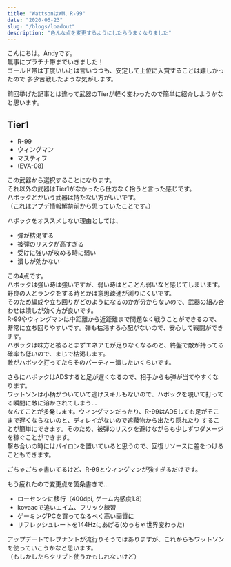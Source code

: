 ```yaml
---
title: "WattsonはWM、R-99"
date: "2020-06-23"
slug: "/blogs/loadout"
description: "色んな点を変更するようにしたらうまくなりました"
---
```


こんにちは。Andyです。  
無事にプラチナ帯までいきました！  
ゴールド帯は丁度いいとは言いつつも、安定して上位に入賞することは難しかったので
多少苦戦したような気がします。  

前回挙げた記事とは違って武器のTierが軽く変わったので簡単に紹介しようかなと思います。  

## Tier1
- R-99
- ウィングマン
- マスティフ
- (EVA-08)

この武器から選択することになります。  
それ以外の武器はTier1がなかったら仕方なく拾うと言った感じです。  
ハボックとかいう武器は持たない方がいいです。  
（これはアプデ情報解禁前から思っていたことです。）  

ハボックをオススメしない理由としては、
- 弾が枯渇する
- 被弾のリスクが高すぎる
- 受けに強いが攻める時に弱い
- 潰しが効かない

この4点です。  
ハボックは強い時は強いですが、弱い時はとことん弱いなと感じてしまいます。  
野良の人とランクをする時とかは意思疎通が測りにくいです。  
そのため編成や立ち回りがどのようになるのかが分からないので、武器の組み合わせは潰しが効く方が良いです。  
R-99やウィングマンは中距離から近距離まで問題なく戦うことができるので、
非常に立ち回りやすいです。弾も枯渇する心配がないので、安心して戦闘ができます。  
ハボックは味方と被るとまずエネアモが足りなくなるのと、終盤で敵が持ってる確率も低いので、まじで枯渇します。  
敵がハボック打ってたらそのパーティー潰したいくらいです。  

さらにハボックはADSすると足が遅くなるので、相手からも弾が当てやすくなります。  
ワットソンは小柄がついていて逃げスキルもないので、ハボックを覗いて打ってる瞬間に敵に溶かされてしまう…  
なんてことが多発します。ウィングマンだったり、R-99はADSしても足がそこまで遅くならないのと、ディレイがないので遮蔽物から出たり隠れたり
することが簡単にできます。そのため、被弾のリスクを避けながらも少しずつダメージを稼ぐことができます。  
撃ち合いの時にはパイロンを置いていると思うので、回復リソースに差をつけることもできます。  

ごちゃごちゃ書いてるけど、R-99とウィングマンが強すぎるだけです。  


もう疲れたので変更点を箇条書きで…
- ローセンシに移行（400dpi, ゲーム内感度1.8）
- kovaacで追いエイム、フリック練習
- ゲーミングPCを買ってなるべく高い画質に
- リフレッシュレートを144Hzにあげる(めっちゃ世界変わった)


アップデートでレブナントが流行りそうではありますが、これからもワットソンを使っていこうかなと思います。  
（もしかしたらクリプト使うかもしれないけど）
